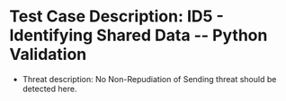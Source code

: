 # Test Case Description: ID5 - Identifying Shared Data -- Python Validation
- Threat description: No Non-Repudiation of Sending threat should be detected here.